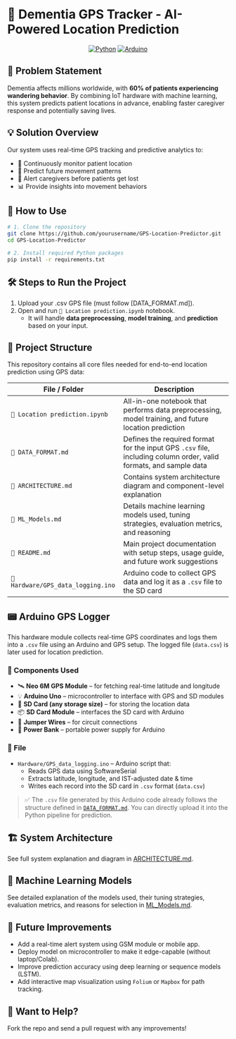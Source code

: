 # 🧭 Dementia GPS Tracker - AI-Powered Location Prediction

<div align="center">

  
  [![Python](https://img.shields.io/badge/Python-3.8%2B-blue)](https://python.org)
  [![Arduino](https://img.shields.io/badge/Arduino-Compatible-green)](https://arduino.cc)
</div>

## 🎯 Problem Statement

Dementia affects millions worldwide, with **60% of patients experiencing wandering behavior**. By combining IoT hardware with machine learning, this system predicts patient locations in advance, enabling faster caregiver response and potentially saving lives.

## 💡 Solution Overview

Our system uses real-time GPS tracking and predictive analytics to:
- 📍 Continuously monitor patient location
- 🔮 Predict future movement patterns
- 🚨 Alert caregivers before patients get lost
- 📊 Provide insights into movement behaviors

## 🧪 How to Use

```bash
# 1. Clone the repository 
git clone https://github.com/yourusername/GPS-Location-Predictor.git
cd GPS-Location-Predictor

# 2. Install required Python packages
pip install -r requirements.txt
```

## 🛠️ Steps to Run the Project
1. Upload your .csv GPS file (must follow [DATA_FORMAT.md]). 
2. Open and run `📄 Location prediction.ipynb` notebook.
   - It will handle **data preprocessing**, **model training**, and **prediction** based on your input.

## 📂 Project Structure

This repository contains all core files needed for end-to-end location prediction using GPS data:

| File / Folder                     | Description                                                                 |
|----------------------------------|-----------------------------------------------------------------------------|
| `📄 Location prediction.ipynb`| All-in-one notebook that performs data preprocessing, model training, and future location prediction |
| `📄 DATA_FORMAT.md`              | Defines the required format for the input GPS `.csv` file, including column order, valid formats, and sample data |
| `📄 ARCHITECTURE.md`             | Contains system architecture diagram and component-level explanation |
| `📄 ML_Models.md`                | Details machine learning models used, tuning strategies, evaluation metrics, and reasoning |
| `📄 README.md`                   | Main project documentation with setup steps, usage guide, and future work suggestions |
| `📂 Hardware/GPS_data_logging.ino`   | Arduino code to collect GPS data and log it as a `.csv` file to the SD card |

## 📟 Arduino GPS Logger

This hardware module collects real-time GPS coordinates and logs them into a `.csv` file using an Arduino and GPS setup. The logged file (`data.csv`) is later used for location prediction.

### 🔌 Components Used
- 🛰️ **Neo 6M GPS Module** – for fetching real-time latitude and longitude
- 💡 **Arduino Uno** – microcontroller to interface with GPS and SD modules
- 💾 **SD Card (any storage size)** – for storing the location data
- 📦 **SD Card Module** – interfaces the SD card with Arduino
- 🔌 **Jumper Wires** – for circuit connections
- 🔋 **Power Bank** – portable power supply for Arduino

### 📁 File
- `Hardware/GPS_data_logging.ino` – Arduino script that:
  - Reads GPS data using SoftwareSerial
  - Extracts latitude, longitude, and IST-adjusted date & time
  - Writes each record into the SD card in `.csv` format (`data.csv`)

> ✅ The `.csv` file generated by this Arduino code already follows the structure defined in [`DATA_FORMAT.md`](DATA_FORMAT.md). You can directly upload it into the Python pipeline for prediction.

## 🏗️ System Architecture

See full system explanation and diagram in [ARCHITECTURE.md](ARCHITECTURE.md).

## 🧠 Machine Learning Models

See detailed explanation of the models used, their tuning strategies, evaluation metrics, and reasons for selection in [ML_Models.md](ML_Models.md).

## 🔮 Future Improvements

- Add a real-time alert system using GSM module or mobile app. 
- Deploy model on microcontroller to make it edge-capable (without laptop/Colab).
- Improve prediction accuracy using deep learning or sequence models (LSTM).
- Add interactive map visualization using `Folium` or `Mapbox` for path tracking.

## 🤝 Want to Help?
Fork the repo and send a pull request with any improvements!




















